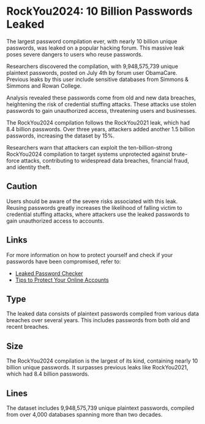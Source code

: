 # RockYou2024: 10 Billion Passwords Leaked

The largest password compilation ever, with nearly 10 billion unique passwords, was leaked on a popular hacking forum. This massive leak poses severe dangers to users who reuse passwords.

Researchers discovered the compilation, with 9,948,575,739 unique plaintext passwords, posted on July 4th by forum user ObamaCare. Previous leaks by this user include sensitive databases from Simmons & Simmons and Rowan College.

Analysis revealed these passwords come from old and new data breaches, heightening the risk of credential stuffing attacks. These attacks use stolen passwords to gain unauthorized access, threatening users and businesses.

The RockYou2024 compilation follows the RockYou2021 leak, which had 8.4 billion passwords. Over three years, attackers added another 1.5 billion passwords, increasing the dataset by 15%.

Researchers warn that attackers can exploit the ten-billion-strong RockYou2024 compilation to target systems unprotected against brute-force attacks, contributing to widespread data breaches, financial fraud, and identity theft.

## Caution
Users should be aware of the severe risks associated with this leak. Reusing passwords greatly increases the likelihood of falling victim to credential stuffing attacks, where attackers use the leaked passwords to gain unauthorized access to accounts.

## Links
For more information on how to protect yourself and check if your passwords have been compromised, refer to:
- [Leaked Password Checker](#)
- [Tips to Protect Your Online Accounts](#)

## Type
The leaked data consists of plaintext passwords compiled from various data breaches over several years. This includes passwords from both old and recent breaches.

## Size
The RockYou2024 compilation is the largest of its kind, containing nearly 10 billion unique passwords. It surpasses previous leaks like RockYou2021, which had 8.4 billion passwords.

## Lines
The dataset includes 9,948,575,739 unique plaintext passwords, compiled from over 4,000 databases spanning more than two decades.

